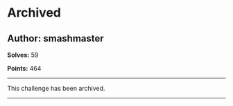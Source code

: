 # Archived

## Author: smashmaster

**Solves:** 59

**Points:** 464

---

This challenge has been archived.

---
